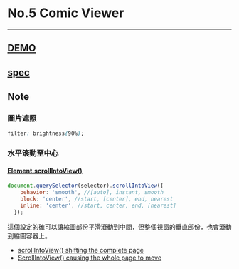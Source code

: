# No.5 Comic Viewer

---

## [DEMO](dist/)

## [spec](https://hexschool.github.io/THE_F2E_Design/week5-comic%20viewer)

## Note

### 圖片遮照

```css
filter: brightness(90%);
```

### 水平滾動至中心

#### [Element.scrollIntoView()](https://developer.mozilla.org/en-US/docs/Web/API/Element/scrollIntoView)

```js
document.querySelector(selector).scrollIntoView({
    behavior: 'smooth', //[auto], instant, smooth
    block: 'center', //start, [center], end, nearest
    inline: 'center', //start, center, end, [nearest]
  });
```

這個設定的確可以讓縮圖部份平滑滾動到中間，但整個視窗的垂直部份，也會滾動到縮圖容器上。
- [scrollIntoView() shifting the complete page](https://stackoverflow.com/questions/22062845/scrollintoview-shifting-the-complete-page)
- [ScrollIntoView() causing the whole page to move](https://stackoverflow.com/questions/11039885/scrollintoview-causing-the-whole-page-to-move)

